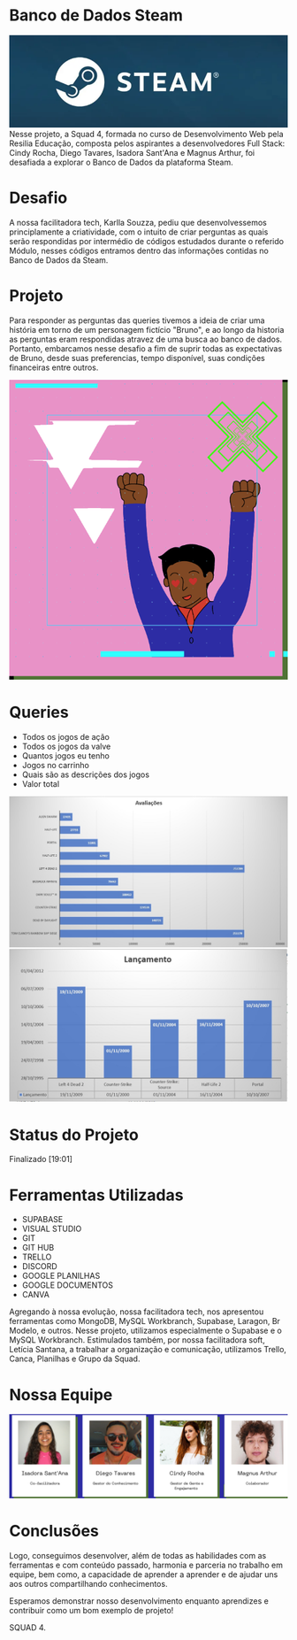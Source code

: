 # Banco de Dados Steam
<img src="imagens/logo.webp">
Nesse projeto, a Squad 4, formada no curso de Desenvolvimento Web pela Resilia Educação, composta pelos aspirantes a desenvolvedores Full Stack: Cindy Rocha, Diego Tavares, Isadora Sant'Ana e Magnus Arthur, foi desafiada a explorar o Banco de Dados da plataforma Steam.

# Desafio 
A nossa facilitadora tech, Karlla Souzza, pediu que desenvolvessemos principlamente a criatividade, com o intuito de criar perguntas as quais serão respondidas por intermédio de códigos estudados durante o referido Módulo, nesses códigos entramos dentro das informações contidas no Banco de Dados da Steam.

# Projeto 
Para responder as perguntas das queries tivemos a ideia de criar uma história em torno de um personagem fictício "Bruno", e ao longo da historia as perguntas eram respondidas atravez de uma busca ao banco de dados. Portanto, embarcamos nesse desafio a fim de suprir todas as expectativas de Bruno, desde suas preferencias, tempo disponível, suas condições financeiras entre outros.


<img src="imagens/person.png">

# Queries
- Todos os jogos de ação
- Todos os jogos da valve
- Quantos jogos eu tenho
- Jogos no carrinho
- Quais são as descrições dos jogos
- Valor total

<img src="imagens/grafico1.jpeg">
<img src="imagens/grafico2.jpeg">


# Status do Projeto 
Finalizado
[19:01]
# Ferramentas Utilizadas 
- SUPABASE
- VISUAL STUDIO
- GIT
- GIT HUB
- TRELLO
- DISCORD
- GOOGLE PLANILHAS
- GOOGLE DOCUMENTOS
- CANVA
<p>
Agregando à nossa evolução, nossa facilitadora tech, nos apresentou ferramentas como MongoDB, MySQL Workbranch, Supabase, Laragon, Br Modelo, e outros. Nesse projeto, utilizamos especialmente o Supabase e o MySQL Workbranch. Estimulados também, por nossa facilitadora soft, Letícia Santana, a trabalhar a organização e comunicação, utilizamos Trello, Canca, Planilhas e Grupo da Squad.
</p>

# Nossa Equipe 
<img src=imagens/time.png>



# Conclusões 
Logo, conseguimos desenvolver, além de todas as habilidades com as ferramentas e com conteúdo passado, harmonia e parceria no trabalho em equipe, bem como, a capacidade de aprender a aprender e de ajudar uns aos outros compartilhando conhecimentos.

Esperamos demonstrar nosso desenvolvimento enquanto aprendizes e contribuir como um bom exemplo de projeto!
<p>SQUAD 4.</p>
